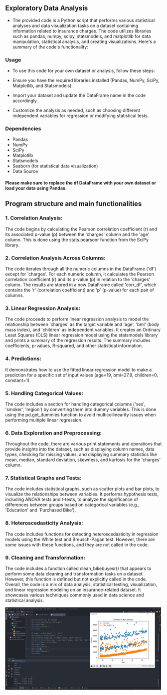 ## Exploratory Data Analysis
 - The provided code is a Python script that performs various statistical analyses and data visualization tasks on a dataset containing information related to insurance charges. The code utilizes libraries such as pandas, numpy, scipy, statsmodels, and matplotlib for data manipulation, statistical analysis, and creating visualizations. Here's a summary of the code's functionality:
### Usage
- To use this code for your own dataset or analysis, follow these steps:

- Ensure you have the required libraries installed (Pandas, NumPy, SciPy, Matplotlib, and Statsmodels).

- Import your dataset and update the DataFrame name in the code accordingly.

- Customize the analysis as needed, such as choosing different independent variables for regression or modifying statistical tests.

### Dependencies
- Pandas
- NumPy
- SciPy
- Matplotlib
- Statsmodels
- Seaborn (for statistical data visualization)
- Data Source
#### Please make sure to replace the df DataFrame with your own dataset or load your data using Pandas.

## Program structure and main functionalities
### 1. Correlation Analysis:

The code begins by calculating the Pearson correlation coefficient (r) and its associated p-value (p) between the 'charges' column and the 'age' column. This is done using the stats.pearsonr function from the SciPy library.
### 2. Correlation Analysis Across Columns:

The code iterates through all the numeric columns in the DataFrame ('df') except for 'charges'. For each numeric column, it calculates the Pearson correlation coefficient (r) and its p-value (p) in relation to the 'charges' column.
The results are stored in a new DataFrame called 'corr_df', which contains the 'r' (correlation coefficient) and 'p' (p-value) for each pair of columns.
### 3. Linear Regression Analysis:

The code proceeds to perform linear regression analysis to model the relationship between 'charges' as the target variable and 'age', 'bmi' (body mass index), and 'children' as independent variables.
It creates an Ordinary Least Squares (OLS) linear regression model using the statsmodels library and prints a summary of the regression results. The summary includes coefficients, p-values, R-squared, and other statistical information.
### 4. Predictions:

It demonstrates how to use the fitted linear regression model to make a prediction for a specific set of input values (age=19, bmi=27.9, children=0, constant=1).
### 5. Handling Categorical Values:

The code includes a section for handling categorical columns ('sex', 'smoker', 'region') by converting them into dummy variables. This is done using the pd.get_dummies function to avoid multicollinearity issues when performing multiple linear regression.
### 6. Data Exploration and Preprocessing:

Throughout the code, there are various print statements and operations that provide insights into the dataset, such as displaying column names, data types, checking for missing values, and displaying summary statistics like mean, median, standard deviation, skewness, and kurtosis for the 'charges' column.
### 7. Statistical Graphs and Tests:

The code includes statistical graphs, such as scatter plots and bar plots, to visualize the relationships between variables.
It performs hypothesis tests, including ANOVA tests and t-tests, to analyze the significance of differences between groups based on categorical variables (e.g., 'Education' and 'Purchased Bike').
### 8. Heteroscedasticity Analysis:

The code includes functions for detecting heteroscedasticity in regression models using the White test and Breusch-Pagan test. However, there are some issues with these functions, and they are not called in the code.
### 9. Cleaning and Transformation:

The code includes a function called clean_bikebuyesr() that appears to perform some data cleaning and transformation tasks on a dataset. However, this function is defined but not explicitly called in the code.
Overall, the code is a mix of data analysis, statistical testing, visualization, and linear regression modeling on an insurance-related dataset. It showcases various techniques commonly used in data science and statistical analysis.

<img src="figures/Capture 1.jpg" width="500">


